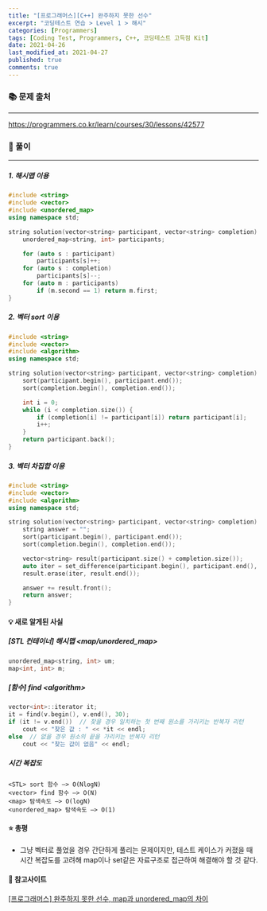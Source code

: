 ```yaml
---
title: "[프로그래머스][C++] 완주하지 못한 선수"
excerpt: "코딩테스트 연습 > Level 1 > 해시"
categories: [Programmers]
tags: [Coding Test, Programmers, C++, 코딩테스트 고득점 Kit]
date: 2021-04-26
last_modified_at: 2021-04-27
published: true
comments: true
---
```


### 📚 문제 출처
---
<https://programmers.co.kr/learn/courses/30/lessons/42577>

### 📃 풀이
---
##### 1. 해시맵 이용
```cpp
#include <string>
#include <vector>
#include <unordered_map>
using namespace std;

string solution(vector<string> participant, vector<string> completion) {
    unordered_map<string, int> participants;

    for (auto s : participant)
        participants[s]++;
    for (auto s : completion)
        participants[s]--;
    for (auto m : participants)
        if (m.second == 1) return m.first;
}
```
##### 2. 벡터 sort 이용
```cpp
#include <string>
#include <vector>
#include <algorithm>
using namespace std;

string solution(vector<string> participant, vector<string> completion) {
    sort(participant.begin(), participant.end());
    sort(completion.begin(), completion.end());  

    int i = 0;
    while (i < completion.size()) {
        if (completion[i] != participant[i]) return participant[i];
        i++;
    }
    return participant.back();
}
```
##### 3. 벡터 차집합 이용
```cpp
#include <string>
#include <vector>
#include <algorithm>
using namespace std;

string solution(vector<string> participant, vector<string> completion) {
    string answer = "";
    sort(participant.begin(), participant.end());
    sort(completion.begin(), completion.end());

    vector<string> result(participant.size() + completion.size());
    auto iter = set_difference(participant.begin(), participant.end(), completion.begin(), completion.end(), result.begin());  // participant - completion
    result.erase(iter, result.end());

    answer += result.front();
    return answer;    
}
```

#### 💡 새로 알게된 사실
##### [STL 컨테이너] 해시맵 \<map/unordered_map>
```cpp
unordered_map<string, int> um;
map<int, int> m;
```
##### [함수] find \<algorithm>
```cpp
vector<int>::iterator it;
it = find(v.begin(), v.end(), 30);
if (it != v.end())  // 찾을 경우 일치하는 첫 번째 원소를 가리키는 반복자 리턴
    cout << "찾은 값 : " << *it << endl;
else  // 없을 경우 원소의 끝을 가리키는 반복자 리턴
    cout << "찾는 값이 없음" << endl;
```
##### 시간 복잡도
    <STL> sort 함수 —> O(NlogN)
    <vector> find 함수 —> O(N)
    <map> 탐색속도 —> O(logN)
    <unordered_map> 탐색속도 —> O(1)

#### ⭐ 총평
- 그냥 벡터로 풀었을 경우 간단하게 풀리는 문제이지만, 테스트 케이스가 커졌을 때 시간 복잡도를 고려해 map이나 set같은 자료구조로 접근하여 해결해야 할 것 같다.

#### 🔗 참고사이트
[[프로그래머스] 완주하지 못한 선수, map과 unordered_map의 차이](https://boycoding.tistory.com/226)
